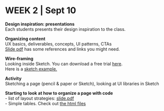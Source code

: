 <h1>WEEK 2 | Sept 10 </h1>
<p><strong>Design inspiration: presentations</strong><br>
Each students presents their design inspiration to the class.
</p>
<p><strong>Organizing content</strong><br>
UX basics, deliverables, concepts, UI patterns, CTAs<br>
<a href="IntrotoWeb_W2_OrganizingContent.pdf">Slide pdf</a> has some references and links you might need.</p>
<p><strong>Wire-framing</strong><br>
  Looking inside Sketch. You can download a free trial <a href="https://www.sketch.com/">here</a>. <br>Here is a <a href="https://github.com/miraalibek/NYU_IDM_IntroToWeb/blob/master/W2_Sept10/wireframe_example.sketch">sketch example.</a></p>
<p><strong>Activity</strong><br>Sketching a page (pencil & paper or Sketch), looking at UI libraries in Sketch</p>
<p><strong>Starting to look at how to organize a page with code</strong><br>- list of layout strategies:  <a href="IntrotoWeb_W2b_LayoutStrategies.pdf">slide.pdf</a><br>
- Simple tables. Check out  <a href="https://github.com/miraalibek/NYU_IDM_IntroToWeb/tree/master/W2_Sept10/tables">the html files</a></p>
